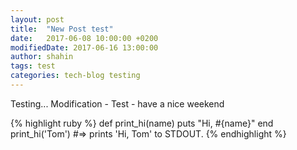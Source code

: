 ```yaml
---
layout: post
title:  "New Post test"
date:   2017-06-08 10:00:00 +0200
modifiedDate: 2017-06-16 13:00:00
author: shahin
tags: test
categories: tech-blog testing
---
```

Testing...
Modification - Test - have a nice weekend

{% highlight ruby %}
def print_hi(name)
  puts "Hi, #{name}"
end
print_hi('Tom')
#=> prints 'Hi, Tom' to STDOUT.
{% endhighlight %}
